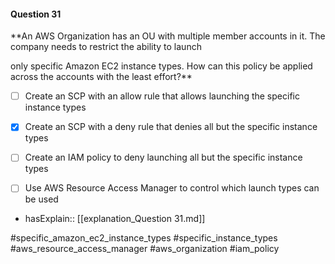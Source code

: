 #### Question  31


**An AWS Organization has an OU with multiple member accounts in it. The company needs to restrict the ability to launch

only specific Amazon EC2 instance types. How can this policy be applied across the accounts with the least effort?**


- [ ] Create an SCP with an allow rule that allows launching the specific instance types


- [x] Create an SCP with a deny rule that denies all but the specific instance types


- [ ] Create an IAM policy to deny launching all but the specific instance types


- [ ] Use AWS Resource Access Manager to control which launch types can be used



- hasExplain:: [[explanation_Question  31.md]]

#specific_amazon_ec2_instance_types #specific_instance_types #aws_resource_access_manager #aws_organization #iam_policy 